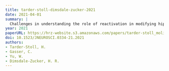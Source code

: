 ```yaml
---
title: tarder-stoll-dimsdale-zucker-2021
date: 2021-04-01
summary: |
  Challenges in understanding the role of reactivation in modifying hippocampal representations. Journal of Neuroscience.
year: 2021
paperURL: https://hrz-website.s3.amazonaws.com/papers/tarder-stoll_molitorjclub_2021.pdf 
doi: 10.1523/JNEUROSCI.0334-21.2021
authors:
- Tarder-Stoll, H. 
- Gasser, C. 
- Yu, W.
- Dimsdale-Zucker, H. R.
---
```


